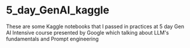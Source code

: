 # 5_day_GenAI_kaggle
These are some Kaggle notebooks that I passed in practices at 5 day Gen AI Intensive course presented by Google which talking about LLM's fundamentals and Prompt engineering
